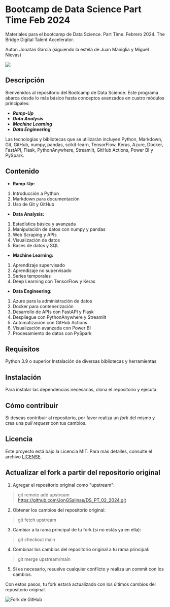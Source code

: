 # Bootcamp de Data Science Part Time Feb 2024 

Materiales para el bootcamp de Data Science. Part Time. Febrero 2024. The Bridge Digital Talent Accelerator.

Autor: Jonatan García (siguiendo la estela de Juan Maniglia y Miguel Nievas)

![](DataScience.png)

## Descripción
Bienvenidos al repositorio del Bootcamp de Data Science. Este programa abarca desde lo más básico hasta conceptos avanzados en cuatro módulos principales:

- ***Ramp-Up***
- ***Data Analysis***
- ***Machine Learning***
- ***Data Engineering***

Las tecnologías y bibliotecas que se utilizarán incluyen Python, Markdown, Git, GitHub, numpy, pandas, scikit-learn, TensorFlow, Keras, Azure, Docker, FastAPI, Flask, PythonAnywhere, Streamlit, GitHub Actions, Power BI y PySpark.

## Contenido

- **Ramp-Up:**
1. Introducción a Python
2. Markdown para documentación
3. Uso de Git y GitHub

- **Data Analysis:**
1. Estadística básica y avanzada
2. Manipulación de datos con numpy y pandas
3. Web Scraping y APIs
4. Visualización de datos
5. Bases de datos y SQL

- **Machine Learning:**
1. Aprendizaje supervisado
2. Aprendizaje no supervisado
3. Series temporales
4. Deep Learning con TensorFlow y Keras

- **Data Engineering:**
1. Azure para la administración de datos
2. Docker para contenerización
3. Desarrollo de APIs con FastAPI y Flask
4. Despliegue con PythonAnywhere y Streamlit
5. Automatización con GitHub Actions
6. Visualización avanzada con Power BI
7. Procesamiento de datos con PySpark

## Requisitos

Python 3.9 o superior
Instalación de diversas bibliotecas y herramientas

## Instalación

Para instalar las dependencias necesarias, clona el repositorio y ejecuta:


## Cómo contribuir

Si deseas contribuir al repositorio, por favor realiza un _fork_ del mismo y crea una _pull request_ con tus cambios.

## Licencia

Este proyecto está bajo la Licencia MIT. Para más detalles, consulte el archivo [LICENSE](LICENSE).


## Actualizar el fork a partir del repositorio original

1. Agregar el repositorio original como "upstream":

> git remote add upstream https://github.com/JonGSalinas/DS_PT_02_2024.git


2. Obtener los cambios del repositorio original:

> git fetch upstream


3. Cambiar a la rama principal de tu fork (si no estás ya en ella):

> git checkout main


4. Combinar los cambios del repositorio original a tu rama principal:

> git merge upstream/main


5. Si es necesario, resuelve cualquier conflicto y realiza un commit con los cambios.

Con estos pasos, tu fork estará actualizado con los últimos cambios del repositorio original.

![Fork de GitHub](https://miro.medium.com/v2/resize:fit:1400/1*qOtT_fhdwzty5T_AylY8YQ.png)
